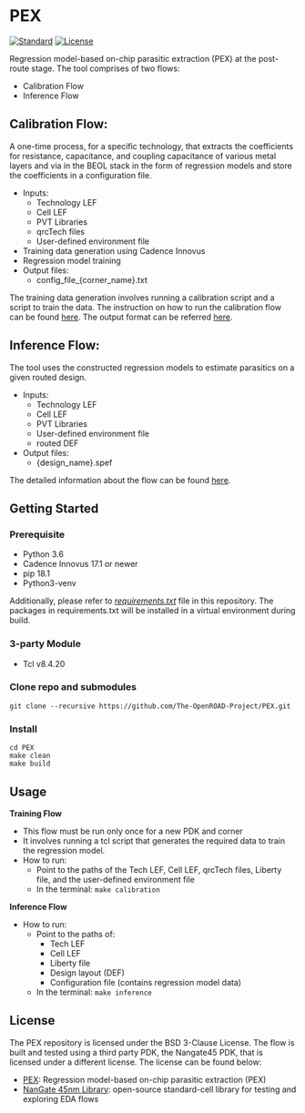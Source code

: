 # PEX
[![Standard](https://img.shields.io/badge/python-3.6-blue)](https://commons.wikimedia.org/wiki/File:Blue_Python_3.6_Shield_Badge.svg)
[![License](https://img.shields.io/badge/License-BSD%203--Clause-blue.svg)](https://opensource.org/licenses/BSD-3-Clause)

Regression model-based on-chip parasitic extraction (PEX) at the post-route
stage. The tool comprises of two flows:

+ Calibration Flow
+ Inference Flow

## Calibration Flow:
A one-time process, for a specific technology, that extracts the coefficients
for resistance, capacitance, and coupling capacitance of various metal layers
and via in the BEOL stack in the form of regression models and store the
coefficients in a configuration file.

- Inputs:
	* Technology LEF
	* Cell LEF
	* PVT Libraries
	* qrcTech files
	* User-defined environment file
- Training data generation using Cadence Innovus
- Regression model training 
- Output files:
	* config_file_{corner_name}.txt

The training data generation involves running a
calibration script and a script to train the data. The instruction on how
to run the calibration flow can be found
[here](docs/calibration_instructions.md). The output format can
be referred [here](./docs/RegressionModelFormat.txt). 

## Inference Flow:
The tool uses the constructed regression models to estimate parasitics on a given routed 
design.

- Inputs:
	* Technology LEF
	* Cell LEF
	* PVT Libraries
    * User-defined environment file
    * routed DEF
- Output files:
	* {design_name}.spef 

The detailed information about the flow can be found
[here](docs/inference_instructions.md).

## Getting Started
### Prerequisite
- Python 3.6
- Cadence Innovus 17.1 or newer
- pip 18.1
- Python3-venv

Additionally, please refer to [*requirements.txt*](requirements.txt) file in this repository. 
The packages in requirements.txt will be installed in a virtual environment during build.

### 3-party Module
- Tcl v8.4.20

### Clone repo and submodules
`git clone --recursive https://github.com/The-OpenROAD-Project/PEX.git`

### Install
```
cd PEX 
make clean
make build
```

## Usage
**Training Flow**
- This flow  must be run only once for a new PDK and corner
- It involves running a tcl script that generates the required data to train
	the regression model. 
- How to run:
	* Point to the paths of the Tech LEF, Cell LEF, qrcTech files, Liberty file, and
		the user-defined environment file
	* In the terminal:
 `make calibration`

**Inference Flow**
- How to run:
    * Point to the paths of:
        * Tech LEF
        * Cell LEF
        * Liberty file
        * Design layout (DEF)
        * Configuration file (contains regression model data)
    * In the terminal:
 `make inference`

## License
The PEX repository is licensed under the BSD 3-Clause License. The flow is built
and tested using a third party PDK, the Nangate45 PDK, that is licensed under a
different license. The license can be found below:

+ [PEX](./LICENSE): Regression model-based on-chip parasitic extraction (PEX)
+ [NanGate 45nm Library](./kits/nangate45/LICENSE): open-source standard-cell library for testing and exploring EDA flows
